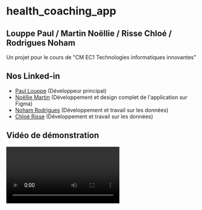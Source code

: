 # health_coaching_app
## Louppe Paul / Martin Noëllie / Risse Chloé / Rodrigues Noham 
Un projet pour le cours de "CM EC1 Technologies informatiques innovantes"

## Nos Linked-in
- [Paul Louppe](https://www.linkedin.com/in/paul-louppe/) (Développeur principal)
- [Noëllie Martin](https://www.linkedin.com/in/no%C3%ABllie-martin/) (Développement et design complet de l'application sur Figma)
- [Noham Rodrigues](https://www.linkedin.com/in/noham-rodrigues/) (Développement et travail sur les données)
- [Chloé Risse](https://www.linkedin.com/in/chloe-risse/) (Développement et travail sur les données)

## Vidéo de démonstration
<video src="demo.mp4" controls>
  Désolé, votre navigateur ne prend pas en charge les vidéos intégrées.
</video>